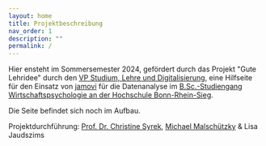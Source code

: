 ```yaml
---
layout: home
title: Projektbeschreibung
nav_order: 1
description: ""
permalink: /
---
```


Hier ensteht im Sommersemester 2024, gefördert durch das Projekt "Gute Lehridee" durch den [VP Studium, Lehre und Digitalisierung], eine Hilfseite für den Einsatz von [jamovi] für die Datenanalyse im [B.Sc.-Studiengang Wirtschaftspsychologie an der Hochschule Bonn-Rhein-Sieg].

Die Seite befindet sich noch im Aufbau.

Projektdurchführung: [Prof. Dr. Christine Syrek], [Michael Malschützky] & Lisa Jaudszims

[Prof. Dr. Christine Syrek]: mailto:christine.syrek@h-brs.de
[Michael Malschützky]: mailto:michael.malschuetzky@h-brs.de
[VP Studium, Lehre und Digitalisierung]: https://www.h-brs.de/de/iwk/prof-dr-marco-winzker
[jamovi]: https://www.jamovi.org/
[B.Sc.-Studiengang Wirtschaftspsychologie an der Hochschule Bonn-Rhein-Sieg]: https://www.h-brs.de/de/wiwi/studienangebot/bachelor/wirtschaftspsychologie
